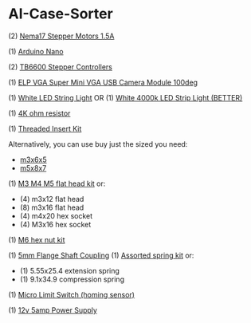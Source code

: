 # AI-Case-Sorter

(2) [Nema17 Stepper Motors 1.5A](https://www.amazon.com/STEPPERONLINE-Stepper-63-74oz-Connector-Extruder/dp/B07LF898KN)

(1) [Arduino Nano](https://www.amazon.com/DWEII-ATmega328P-Compatible-Arduino-Unsoldered/dp/B09VKTPPZR)

(2) [TB6600 Stepper Controllers](https://www.amazon.com/UsongShine-Stepper-Controller-Arduino-Printer/dp/B07HHS14VQ)

(1) [ELP VGA Super Mini VGA USB Camera Module 100deg](https://www.amazon.com/dp/B01DRG250Q)

(1) [White LED String Light](https://www.amazon.com/Waterproof-Operated-Decoration-Christmas-Holiday/dp/B01837ULSC)
OR
(1) [White 4000k LED Strip Light (BETTER)](https://www.amazon.com/gp/product/B08X1LK54Z)

(1) [4K ohm resistor](https://www.amazon.com/dp/B0185FHL30)

(1) [Threaded Insert Kit](https://www.amazon.com/Hilitchi-Threaded-Embedment-Printing-Assortment/dp/B08Z86Z85R)

Alternatively, you can use buy just the sized you need:
-  [m3x6x5](https://www.amazon.com/Hilitchi-Threaded-Embedment-Printing-Assortment/dp/B08Z89R4HP)
-  [m5x8x7](https://www.amazon.com/Hilitchi-Threaded-Embedment-Printing-Assortment/dp/B08Z89Q6F7)

(1) [M3 M4 M5 flat head kit](https://www.amazon.com/gp/product/B077ZWV6T2)
or: 
- (4) m3x12 flat head
- (8) m3x16 flat head
- (4) m4x20 hex socket 
- (4) M3x16 hex socket

(1) [M6 hex nut kit ](https://www.amazon.com/M6-1-0-Stainless-Thread-Bright-Finish/dp/B08Y8PV88V/)
 
(1) [5mm Flange Shaft Coupling](https://www.amazon.com/gp/product/B07L1FMBBC)
(1) [Assorted spring kit](https://www.amazon.com/gp/product/B076XKY3JM)
or: 
- (1) 5.55x25.4 extension spring
- (1) 9.1x34.9 compression spring

(1) [Micro Limit Switch (homing sensor)](https://www.amazon.com/gp/product/B07PCN6T6F)

(1) [12v 5amp Power Supply](https://www.amazon.com/gp/product/B01GEA8PQA)

